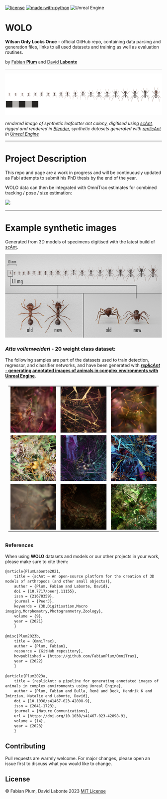 [![license](https://img.shields.io/github/license/evo-biomech/replicAnt.svg?style=flat)](https://github.com//evo-biomech/replicAnt)
[![made-with-python](https://img.shields.io/badge/Made%20with-Python-1f425f.svg)](https://www.python.org/)
![Unreal Engine](https://img.shields.io/badge/Made%20with-UNREAL%20ENGINE%205-%23313131.svg?&logo=unrealengine)

# WOLO
**Wilson Only Looks Once** - official GitHub repo, containing data parsing and generation files, links to all used datasets and training as well as evaluation routines.

by [Fabian **Plum**](https://twitter.com/fabian_plum) and [David **Labonte**](https://twitter.com/EvoBiomech)

___

![](images/atta_colony_1-50mg_render_alpha.png)

_rendered image of synthetic leafcutter ant colony, digitised using [scAnt](https://github.com/evo-biomech/scAnt), rigged and rendered in [Blender](https://www.blender.org/), synthetic datasets generated with [replicAnt](https://github.com/evo-biomech/replicAnt) in [Unreal Engine](https://www.unrealengine.com/en-US)_

___

# Project Description

This repo and page are a work in progress and will be continuously updated as Fabi attempts to submit his PhD thesis by the end of the year.

WOLO data can then be integrated with OmniTrax estimates for combined tracking / pose / size estimation:

![](images/DARK-MODE_2019-08-03_bramble-left-demo.gif)
___

# Example synthetic images

Generated from 3D models of specimens digitised with the latest build of [scAnt](https://github.com/evo-biomech/scAnt).

![](images/1.1_mg_comp_old_new.jpg)

### _Atta vollenweideri_ - 20 weight class dataset:

The following samples are part of the datasets used to train detection, regressor, and classifier networks, and
have been generated with [***replicAnt* - generating annotated images of animals in complex environments with Unreal
Engine**](https://www.biorxiv.org/content/10.1101/2023.04.20.537685v1).



<table style="padding:10px">
  <tr> 
   <td><img src=images/Pretty_samples/Atta-vollenweideri-synth-equilised-histograms-PLANTS_00000.JPG width = 500px ></td>
   <td><img src=images/Pretty_samples/Atta-vollenweideri-synth-equilised-histograms-PLANTS_00002.JPG width = 500px ></td>
   <td><img src=images/Pretty_samples/Atta-vollenweideri-synth-equilised-histograms-PLANTS_00003.JPG width = 500px ></td>
  </tr>
  <tr> 
   <td><img src=images/Pretty_samples/Atta-vollenweideri-synth-equilised-histograms-PLANTS_00004.JPG width = 500px ></td>
   <td><img src=images/Pretty_samples/Atta-vollenweideri-synth-equilised-histograms-PLANTS_00005.JPG width = 500px ></td>
   <td><img src=images/Pretty_samples/Atta-vollenweideri-synth-equilised-histograms-PLANTS_00006.JPG width = 500px ></td>
  </tr>
  <tr> 
   <td><img src=images/Pretty_samples/Atta-vollenweideri-synth-equilised-histograms-PLANTS_00007.JPG width = 500px ></td>
   <td><img src=images/Pretty_samples/Atta-vollenweideri-synth-equilised-histograms-PLANTS_00009.JPG width = 500px ></td>
   <td><img src=images/Pretty_samples/Atta-vollenweideri-synth-equilised-histograms-PLANTS_00015.JPG width = 500px ></td>
  </tr>
</table>

### References

When using **WOLO** datasets and models or our other projects in your work, please make sure to cite them:

    @article{PlumLabonte2021,
        title = {scAnt — An open-source platform for the creation of 3D models of arthropods (and other small objects)},
        author = {Plum, Fabian and Labonte, David},
        doi = {10.7717/peerj.11155},
        issn = {21678359},
        journal = {PeerJ},
        keywords = {3D,Digitisation,Macro imaging,Morphometry,Photogrammetry,Zoology},
        volume = {9},
        year = {2021}
        }
    
    @misc{Plum2023b,
        title = {OmniTrax},
        author = {Plum, Fabian},
        resource = {GitHub repository},
        howpublished = {https://github.com/FabianPlum/OmniTrax},
        year = {2022}
        }

    @article{Plum2023a,
        title = {replicAnt: a pipeline for generating annotated images of animals in complex environments using Unreal Engine},
        author = {Plum, Fabian and Bulla, René and Beck, Hendrik K and Imirzian, Natalie and Labonte, David},
        doi = {10.1038/s41467-023-42898-9},
        issn = {2041-1723},
        journal = {Nature Communications},
        url = {https://doi.org/10.1038/s41467-023-42898-9},
        volume = {14},
        year = {2023}
        }

## Contributing
Pull requests are warmly welcome. For major changes, please open an issue first to discuss what you would like to change.

## License
© Fabian Plum, David Labonte 2023
[MIT License](https://choosealicense.com/licenses/mit/)
